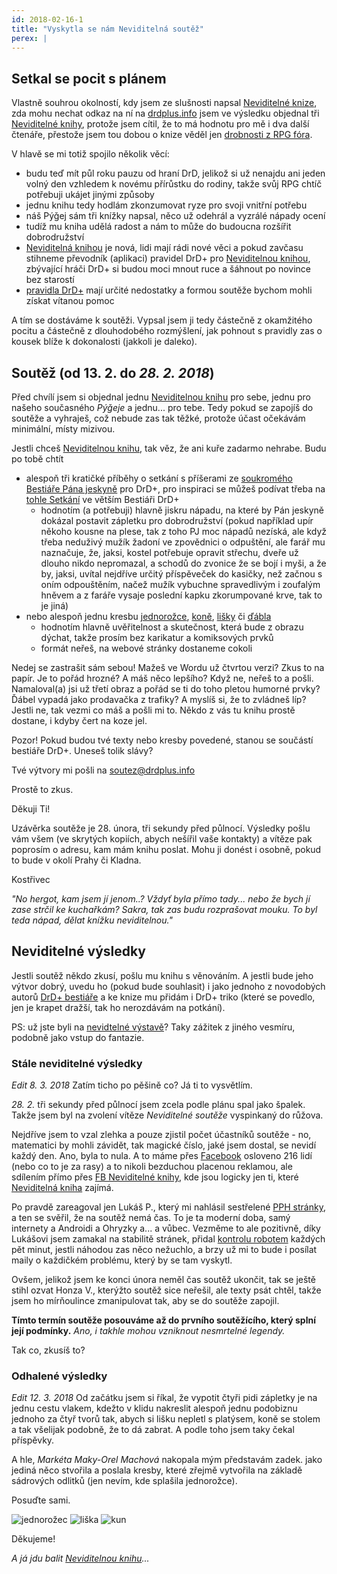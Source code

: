 ```yaml
---
id: 2018-02-16-1
title: "Vyskytla se nám Neviditelná soutěž"
perex: |
---
```


## Setkal se pocit s plánem

Vlastně souhrou okolností, kdy jsem ze slušnosti napsal [Neviditelné knize](http://neviditelnakniha.cz), zda mohu nechat odkaz na ní na [drdplus.info](https://www.drdplus.info) jsem ve výsledku objednal tři [Neviditelné knihy](http://neviditelnakniha.cz), protože jsem cítil, že to má hodnotu pro mě i dva další čtenáře, přestože jsem tou dobou o knize věděl jen [drobnosti z RPG fóra](https://rpgforum.cz/forum/viewforum.php?f=310).

V hlavě se mi totiž spojilo několik věcí:

- budu teď mít půl roku pauzu od hraní DrD, jelikož si už nenajdu ani jeden volný den vzhledem k novému přírůstku do rodiny, takže svůj RPG chtíč potřebuji ukájet jinými způsoby
 - jednu knihu tedy hodlám zkonzumovat ryze pro svoji vnitřní potřebu
- náš Pýǧej sám tři knížky napsal, něco už odehrál a vyzrálé nápady ocení
 - tudíž mu kniha udělá radost a nám to může do budoucna rozšířit dobrodružství 
- [Neviditelná knihou](http://neviditelnakniha.cz) je nová, lidi mají rádi nové věci a pokud zavčasu stihneme převodník (aplikaci) pravidel DrD+ pro [Neviditelnou knihou](http://neviditelnakniha.cz), zbývající hráči DrD+ si budou moci mnout ruce a šáhnout po novince bez starostí
- [pravidla DrD+](https://www.drdplus.info) mají určité nedostatky a formou soutěže bychom mohli získat vítanou pomoc

A tím se dostáváme k soutěži. Vypsal jsem ji tedy částečně z okamžitého pocitu a částečně z dlouhodobého rozmýšlení, jak pohnout s pravidly zas o kousek blíže k dokonalosti (jakkoli je daleko).

## Soutěž (od 13. 2. do *28. 2. 2018*)

Před chvílí jsem si objednal jednu [Neviditelnou knihu](http://neviditelnakniha.cz) pro sebe, jednu pro našeho současného *Pýǧeje* a jednu... pro tebe. Tedy pokud se zapojíš do soutěže a vyhraješ, což nebude zas tak těžké, protože účast očekávám minimální, místy mizivou.

Jestli chceš [Neviditelnou knihu](http://neviditelnakniha.cz), tak věz, že ani kuře zadarmo nehrabe. Budu po tobě chtít

- alespoň tři kratičké příběhy o setkání s příšerami ze [soukromého Bestiáře Pána jeskyně](https://bestiar.pph.drdplus.info/?trial=1) pro DrD+, pro inspiraci se můžeš podívat třeba na [tohle Setkání](https://bestiar.drdplus.info/?trial=1#setkani_s_hlenem_zelenym) ve větším Bestiáři DrD+
  - hodnotím (a potřebuji) hlavně jiskru nápadu, na které by Pán jeskyně dokázal postavit zápletku pro dobrodružství (pokud například upír někoho kousne na plese, tak z toho PJ moc nápadů nezíská, ale když třeba neduživý mužík žadoní ve zpovědnici o odpuštění, ale farář mu naznačuje, že, jaksi, kostel potřebuje opravit střechu, dveře už dlouho nikdo nepromazal, a schodů do zvonice že se bojí i myši, a že by, jaksi, uvítal nejdříve určitý příspěveček do kasičky, než začnou s oním odpouštěním, načež mužík vybuchne spravedlivým i zoufalým hněvem a z faráře vysaje poslední kapku zkorumpované krve, tak to je jiná)
- nebo alespoň jednu kresbu [jednorožce](https://bestiar.ppj.drdplus.info/?trial=1#jednorozec), [koně](https://bestiar.ppj.drdplus.info/?trial=1#kun), [lišky](https://bestiar.drdplus.info/?trial=1#liska) či [ďábla](https://bestiar.drdplus.info/?trial=1#dabel)
  - hodnotím hlavně uvěřitelnost a skutečnost, která bude z obrazu dýchat, takže prosím bez karikatur a komiksových prvků
  - formát neřeš, na webové stránky dostaneme cokoli

Nedej se zastrašit sám sebou! Mažeš ve Wordu už čtvrtou verzi? Zkus to na papír. Je to pořád hrozné? A máš něco lepšího? Když ne, neřeš to a pošli. Namaloval(a) jsi už třetí obraz a pořád se ti do toho pletou humorné prvky? Ďábel vypadá jako prodavačka z trafiky? A myslíš si, že to zvládneš líp? Jestli ne, tak vezmi co máš a pošli mi to. Někdo z vás tu knihu prostě dostane, i kdyby čert na koze jel.

Pozor! Pokud budou tvé texty nebo kresby povedené, stanou se součástí bestiáře DrD+. Uneseš tolik slávy?

Tvé výtvory mi pošli na [soutez@drdplus.info](mailto:soutez@drdplus.info)

Prostě to zkus.

Děkuji Ti!

Uzávěrka soutěže je 28. února, tři sekundy před půlnocí. Výsledky pošlu vám všem (ve skrytých kopiích, abych nešířil vaše kontakty) a vítěze pak poprosím o adresu, kam mám knihu poslat. Mohu ji donést i osobně, pokud to bude v okolí Prahy či Kladna.

Kostřivec

*"No hergot, kam jsem jí jenom..? Vždyť byla přímo tady... nebo že bych jí zase strčil ke kuchařkám? Sakra, tak zas budu rozprašovat mouku. To byl teda nápad, dělat knížku neviditelnou."*

## Neviditelné výsledky

Jestli soutěž někdo zkusí, pošlu mu knihu s věnováním.
A jestli bude jeho výtvor dobrý, uvedu ho (pokud bude souhlasit) i jako jednoho z novodobých autorů [DrD+ bestiáře](https://bestiar.drdplus.info/?trial=1) a ke knize mu přidám i DrD+ triko (které se povedlo, jen je krapet dražší, tak ho nerozdávám na potkání).

PS: už jste byli na [nevidtelné výstavě](http://neviditelna.cz/)? Taky zážitek z jiného vesmíru, podobně jako vstup do fantazie.

### Stále neviditelné výsledky
*Edit *8. 3. 2018**
Zatím ticho po pěšině co? Já ti to vysvětlím.

*28. 2.* tři sekundy před půlnocí jsem zcela podle plánu spal jako špalek. Takže jsem byl na zvolení vítěze *Neviditelné soutěže* vyspinkaný do růžova.

Nejdříve jsem to vzal zlehka a pouze zjistil počet účastníků soutěže - no, matematici by mohli závidět, tak magické číslo, jaké jsem dostal, se nevidí každý den. Ano, byla to nula. A to máme přes [Facebook](https://www.facebook.com/drdplus.info/?trial=1) osloveno 216 lidí (nebo co to je za rasy) a to nikoli bezduchou placenou reklamou, ale sdílením přímo přes [FB Neviditelné knihy](https://www.facebook.com/neviditelnakniha/), kde jsou logicky jen ti, které [Neviditelná kniha](http://neviditelnakniha.cz) zajímá.

Po pravdě zareagoval jen Lukáš P., který mi nahlásil sestřelené [PPH stránky](https://pph.drdplus.info/?trial=1), a ten se svěřil, že na soutěž nemá čas. To je ta moderní doba, samý internety a Androidi a Ohryzky a... a vůbec. Vezměme to ale pozitivně, díky Lukášovi jsem zamakal na stabilitě stránek, přidal [kontrolu robotem](https://uptimerobot.com/) každých pět minut, jestli náhodou zas něco nežuchlo, a brzy už mi to bude i posílat maily o každičkém problému, který by se tam vyskytl.

Ovšem, jelikož jsem ke konci února neměl čas soutěž ukončit, tak se ještě stihl ozvat Honza V., kterýžto soutěž sice neřešil, ale texty psát chtěl, takže jsem ho mírňoulince zmanipulovat tak, aby se do soutěže zapojil.

**Tímto termín soutěže posouváme až do prvního soutěžícího, který splní její podmínky.**
*Ano, i takhle mohou vzniknout nesmrtelné legendy.*

Tak co, zkusíš to?

### Odhalené výsledky
*Edit *12. 3. 2018**
Od začátku jsem si říkal, že vypotit čtyři pidi zápletky je na jednu cestu vlakem, kdežto v klidu nakreslit alespoň jednu podobiznu jednoho za čtyř tvorů tak, abych si lišku nepletl s platýsem, koně se stolem a tak všelijak podobně, že to dá zabrat. A podle toho jsem taky čekal příspěvky.

A hle, *Markéta Maky-Orel Machová* nakopala mým představám zadek. jako jediná něco stvořila a poslala kresby, které zřejmě vytvořila na základě sádrových odlitků (jen nevím, kde splašila jednorožce).

Posuďte sami.

![jednorožec](/assets/images/posts/jednorozec.maky.orel.png)
![liška](/assets/images/posts/liska.maky.orel.png)
![kun](/assets/images/posts/kun.maky.orel.png)

Děkujeme!

*A já jdu balit [Neviditelnou knihu](http://neviditelnakniha.cz)...*

